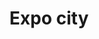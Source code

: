 ---
title: "Expo city"
url: /karachi/expo-city-fderal-b-area-bhangoria-goth-karachi/
shop: Kleidung
---